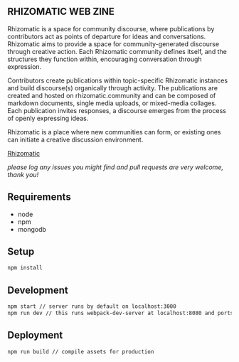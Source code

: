## RHIZOMATIC WEB ZINE

Rhizomatic is a space for community discourse, where publications by contributors act as points of departure for ideas and conversations. Rhizomatic aims to provide a space for community-generated discourse through creative action. Each Rhizomatic community defines itself, and the structures they function within, encouraging conversation through expression.

Contributors create publications within topic-specific Rhizomatic instances and build discourse(s) organically through activity. The publications are created and hosted on rhizomatic.community and can be composed of markdown documents, single media uploads, or mixed-media collages. Each publication invites responses, a discourse emerges from the process of openly expressing ideas.

Rhizomatic is a place where new communities can form, or existing ones can initiate a creative discussion environment.

[Rhizomatic](http://www.rhizomatic.community)

*please log any issues you might find and pull requests are very welcome, thank you!*

## Requirements

* node
* npm
* mongodb

## Setup

```bash
npm install
```

## Development

```bash
npm start // server runs by default on localhost:3000
npm run dev // this runs webpack-dev-server at localhost:8080 and ports via proxy to mongodb
```

## Deployment

```bash
npm run build // compile assets for production
```
